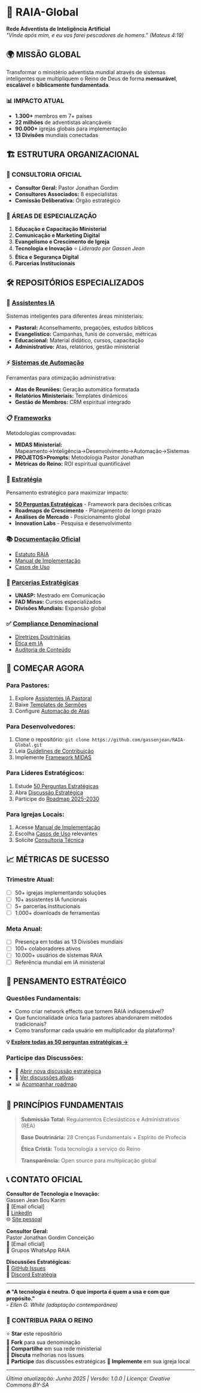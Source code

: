 # 🚀 RAIA-Global

**Rede Adventista de Inteligência Artificial**  
*"Vinde após mim, e eu vos farei pescadores de homens." (Mateus 4:19)*

## 🌍 MISSÃO GLOBAL

Transformar o ministério adventista mundial através de sistemas inteligentes que multipliquem o Reino de Deus de forma **mensurável**, **escalável** e **biblicamente fundamentada**.

### 📊 IMPACTO ATUAL
- **1.300+** membros em 7+ países
- **22 milhões** de adventistas alcançáveis
- **90.000+** igrejas globais para implementação
- **13 Divisões** mundiais conectadas

## 🏗️ ESTRUTURA ORGANIZACIONAL

### 👥 CONSULTORIA OFICIAL
- **Consultor Geral:** Pastor Jonathan Gordim
- **Consultores Associados:** 8 especialistas
- **Comissão Deliberativa:** Órgão estratégico

### 🎯 ÁREAS DE ESPECIALIZAÇÃO
1. **Educação e Capacitação Ministerial**
2. **Comunicação e Marketing Digital**
3. **Evangelismo e Crescimento de Igreja**
4. **Tecnologia e Inovação** ⭐ *Liderado por Gassen Jean*
5. **Ética e Segurança Digital**
6. **Parcerias Institucionais**

## 🛠️ REPOSITÓRIOS ESPECIALIZADOS

### 🤖 [Assistentes IA](./assistentes-ia/)
Sistemas inteligentes para diferentes áreas ministeriais:
- **Pastoral:** Aconselhamento, pregações, estudos bíblicos
- **Evangelístico:** Campanhas, funis de conversão, métricas
- **Educacional:** Material didático, cursos, capacitação
- **Administrativo:** Atas, relatórios, gestão ministerial

### ⚡ [Sistemas de Automação](./sistemas-automacao/)
Ferramentas para otimização administrativa:
- **Atas de Reuniões:** Geração automática formatada
- **Relatórios Ministeriais:** Templates dinâmicos
- **Gestão de Membros:** CRM espiritual integrado

### 📋 [Frameworks](./frameworks/)
Metodologias comprovadas:
- **MIDAS Ministerial:** Mapeamento→Inteligência→Desenvolvimento→Automação→Sistemas
- **PROJETOS>Prompts:** Metodologia Pastor Jonathan
- **Métricas do Reino:** ROI espiritual quantificável

### 🎯 [Estratégia](./estrategia/)
Pensamento estratégico para maximizar impacto:
- **[50 Perguntas Estratégicas](./estrategia/perguntas-estrategicas.md)** - Framework para decisões críticas
- **Roadmaps de Crescimento** - Planejamento de longo prazo
- **Análises de Mercado** - Posicionamento global
- **Innovation Labs** - Pesquisa e desenvolvimento

### 📚 [Documentação Oficial](./documentacao/)
- [Estatuto RAIA](./documentacao/estatuto-oficial.md)
- [Manual de Implementação](./documentacao/manual-implementacao.md)
- [Casos de Uso](./documentacao/casos-uso/)

### 🤝 [Parcerias Estratégicas](./parcerias/)
- **UNASP:** Mestrado em Comunicação
- **FAD Minas:** Cursos especializados
- **Divisões Mundiais:** Expansão global

### ✅ [Compliance Denominacional](./compliance/)
- [Diretrizes Doutrinárias](./compliance/diretrizes-doutrinarias.md)
- [Ética em IA](./compliance/etica-ia.md)
- [Auditoria de Conteúdo](./compliance/auditoria-conteudo.md)

## 🚀 COMEÇAR AGORA

### Para Pastores:
1. Explore [Assistentes IA Pastoral](./assistentes-ia/pastoral/)
2. Baixe [Templates de Sermões](./assistentes-ia/pastoral/templates/)
3. Configure [Automação de Atas](./sistemas-automacao/atas-reunioes/)

### Para Desenvolvedores:
1. Clone o repositório: `git clone https://github.com/gassenjean/RAIA-Global.git`
2. Leia [Guidelines de Contribuição](./CONTRIBUTING.md)
3. Implemente [Framework MIDAS](./frameworks/midas-ministerial/)

### Para Líderes Estratégicos:
1. Estude [50 Perguntas Estratégicas](./estrategia/perguntas-estrategicas.md)
2. Abra [Discussão Estratégica](https://github.com/gassenjean/RAIA-Global/issues/new?template=discussao_estrategica.md)
3. Participe do [Roadmap 2025-2030](./estrategia/roadmap-global.md)

### Para Igrejas Locais:
1. Acesse [Manual de Implementação](./documentacao/manual-implementacao.md)
2. Escolha [Casos de Uso](./documentacao/casos-uso/) relevantes
3. Solicite [Consultoria Técnica](./parcerias/consultoria/)

## 📈 MÉTRICAS DE SUCESSO

### Trimestre Atual:
- [ ] 50+ igrejas implementando soluções
- [ ] 10+ assistentes IA funcionais
- [ ] 5+ parcerias institucionais
- [ ] 1.000+ downloads de ferramentas

### Meta Anual:
- [ ] Presença em todas as 13 Divisões mundiais
- [ ] 100+ colaboradores ativos
- [ ] 10.000+ usuários de sistemas RAIA
- [ ] Referência mundial em IA ministerial

## 🎯 PENSAMENTO ESTRATÉGICO

### **Questões Fundamentais:**
- Como criar network effects que tornem RAIA indispensável?
- Que funcionalidade única faria pastores abandonarem métodos tradicionais?
- Como transformar cada usuário em multiplicador da plataforma?

**💡 [Explore todas as 50 perguntas estratégicas →](./estrategia/perguntas-estrategicas.md)**

### **Participe das Discussões:**
- 🎯 [Abrir nova discussão estratégica](https://github.com/gassenjean/RAIA-Global/issues/new?template=discussao_estrategica.md)
- 💬 [Ver discussões ativas](https://github.com/gassenjean/RAIA-Global/issues?q=is%3Aissue+is%3Aopen+label%3Aestrategia)
- 📊 [Acompanhar roadmap](./estrategia/roadmap-global.md)

## 🙏 PRINCÍPIOS FUNDAMENTAIS

> **Submissão Total:** Regulamentos Eclesiásticos e Administrativos (REA)
> 
> **Base Doutrinária:** 28 Crenças Fundamentais + Espírito de Profecia
> 
> **Ética Cristã:** Toda tecnologia a serviço do Reino
> 
> **Transparência:** Open source para multiplicação global

## 📞 CONTATO OFICIAL

**Consultor de Tecnologia e Inovação:**  
Gassen Jean Bou Karim  
📧 [Email oficial]  
💼 [LinkedIn](https://linkedin.com/in/gassenjean)  
🌐 [Site pessoal](https://gassenjean.com)

**Consultor Geral:**  
Pastor Jonathan Gordim Conceição  
📧 [Email oficial]  
📱 Grupos WhatsApp RAIA

**Discussões Estratégicas:**  
🎯 [GitHub Issues](https://github.com/gassenjean/RAIA-Global/issues)  
💬 [Discord Estratégia](https://discord.gg/raia-strategy)

---

**🔥 "A tecnologia é neutra. O que importa é quem a usa e com que propósito."**  
*- Ellen G. White (adaptação contemporânea)*

### 🌟 CONTRIBUA PARA O REINO

⭐ **Star** este repositório  
🍴 **Fork** para sua denominação  
📢 **Compartilhe** em sua rede ministerial  
💬 **Discuta** melhorias nos Issues  
🎯 **Participe** das discussões estratégicas
🚀 **Implemente** em sua igreja local

---
*Última atualização: Junho 2025 | Versão: 1.0.0 | Licença: Creative Commons BY-SA*